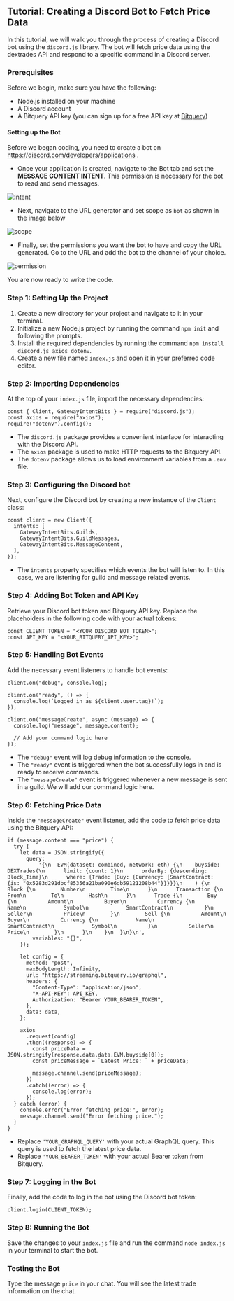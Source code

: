 ## Tutorial: Creating a Discord Bot to Fetch Price Data

In this tutorial, we will walk you through the process of creating a Discord bot using the `discord.js` library. The bot will fetch price data using the dextrades API and respond to a specific command in a Discord server.

  

### Prerequisites

Before we begin, make sure you have the following:

  

-   Node.js installed on your machine
-   A Discord account
-   A Bitquery API key (you can sign up for a free API key at [Bitquery](https://ide.bitquery.io/))


#### Setting up the Bot

Before we began coding, you need to create a bot on https://discord.com/developers/applications .

- Once your application is created, navigate to the Bot tab and set the **MESSAGE CONTENT INTENT**. This permission is necessary for the bot to read and send messages.

![intent](/img/ApplicationExamples/discord-appn.png)

 - Next, navigate to the URL generator and set scope as `bot` as shown in the image below

 ![scope](/img/ApplicationExamples/discord-scope.png)

 - Finally, set the permissions you want the bot to have and copy the URL generated. Go to the URL and add the bot to the channel of your choice.

 ![permission](/img/ApplicationExamples/discord-permissions.png)

 You are now ready to write the code.

### Step 1: Setting Up the Project

1.  Create a new directory for your project and navigate to it in your terminal.
2.  Initialize a new Node.js project by running the command `npm init` and following the prompts.
3.  Install the required dependencies by running the command `npm install discord.js axios dotenv`.
4.  Create a new file named `index.js` and open it in your preferred code editor.

### Step 2: Importing Dependencies

At the top of your `index.js` file, import the necessary dependencies:

  

```
const { Client, GatewayIntentBits } = require("discord.js");
const axios = require("axios");
require("dotenv").config();

```

-   The `discord.js` package provides a convenient interface for interacting with the Discord API.
-   The `axios` package is used to make HTTP requests to the Bitquery API.
-   The `dotenv` package allows us to load environment variables from a `.env` file.

### Step 3: Configuring the Discord bot

Next, configure the Discord bot by creating a new instance of the `Client` class:

  

```
const client = new Client({
  intents: [
    GatewayIntentBits.Guilds,
    GatewayIntentBits.GuildMessages,
    GatewayIntentBits.MessageContent,
  ],
});

```

-   The `intents` property specifies which events the bot will listen to. In this case, we are listening for guild and message related events.

### Step 4: Adding Bot Token and API Key

Retrieve your Discord bot token and Bitquery API key. Replace the placeholders in the following code with your actual tokens:

  

```
const CLIENT_TOKEN = "<YOUR_DISCORD_BOT_TOKEN>";
const API_KEY = "<YOUR_BITQUERY_API_KEY>";

```

### Step 5: Handling Bot Events

Add the necessary event listeners to handle bot events:

  

```
client.on("debug", console.log);

client.on("ready", () => {
  console.log(`Logged in as ${client.user.tag}!`);
});

client.on("messageCreate", async (message) => {
  console.log("message", message.content);
  
  // Add your command logic here
});

```

-   The `"debug"` event will log debug information to the console.
-   The `"ready"` event is triggered when the bot successfully logs in and is ready to receive commands.
-   The `"messageCreate"` event is triggered whenever a new message is sent in a guild. We will add our command logic here.

### Step 6: Fetching Price Data

Inside the `"messageCreate"` event listener, add the code to fetch price data using the Bitquery API:

  

```
if (message.content === "price") {
  try {
    let data = JSON.stringify({
      query:
          '{\n  EVM(dataset: combined, network: eth) {\n    buyside: DEXTrades(\n      limit: {count: 1}\n      orderBy: {descending: Block_Time}\n      where: {Trade: {Buy: {Currency: {SmartContract: {is: "0x5283d291dbcf85356a21ba090e6db59121208b44"}}}}}\n    ) {\n      Block {\n        Number\n        Time\n      }\n      Transaction {\n        From\n        To\n        Hash\n      }\n      Trade {\n        Buy {\n          Amount\n          Buyer\n          Currency {\n            Name\n            Symbol\n            SmartContract\n          }\n          Seller\n          Price\n        }\n        Sell {\n          Amount\n          Buyer\n          Currency {\n            Name\n            SmartContract\n            Symbol\n          }\n          Seller\n          Price\n        }\n      }\n    }\n  }\n}\n',
        variables: "{}",
    });

    let config = {
      method: "post",
      maxBodyLength: Infinity,
      url: "https://streaming.bitquery.io/graphql",
      headers: {
        "Content-Type": "application/json",
        "X-API-KEY": API_KEY,
        Authorization: "Bearer YOUR_BEARER_TOKEN",
      },
      data: data,
    };

    axios
      .request(config)
      .then((response) => {
        const priceData = JSON.stringify(response.data.data.EVM.buyside[0]);
        const priceMessage = `Latest Price: ` + priceData;

        message.channel.send(priceMessage);
      })
      .catch((error) => {
        console.log(error);
      });
  } catch (error) {
    console.error("Error fetching price:", error);
    message.channel.send("Error fetching price.");
  }
}

```

-   Replace `'YOUR_GRAPHQL_QUERY'` with your actual GraphQL query. This query is used to fetch the latest price data.
-   Replace `'YOUR_BEARER_TOKEN'` with your actual Bearer token from Bitquery.

### Step 7: Logging in the Bot

Finally, add the code to log in the bot using the Discord bot token:

  

```
client.login(CLIENT_TOKEN);

```

### Step 8: Running the Bot

Save the changes to your `index.js` file and run the command `node index.js` in your terminal to start the bot.

  

### Testing the Bot

Type the message `price` in your chat. You will see the latest trade information on the chat.